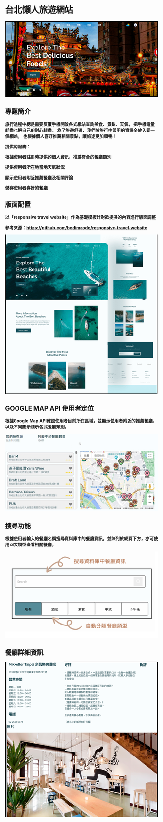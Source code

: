 # 台北懶人旅遊網站
![image](https://github.com/starburstx16/-Taipei-trip-for-dummies/blob/README-description/%E4%B8%BB%E7%95%AB%E9%9D%A2.png)
## 專題簡介 
**旅行過程中總是需要反覆手機開啟各式網站查詢美食、景點、天氣，
把手機電量耗盡也把自己的耐心耗盡。
為了旅遊舒適，我們將旅行中常用的資訊全放入同一個網站，
也根據個人喜好推薦相關景點，讓旅途更加順暢！** 

**提供的服務：**

**根據使用者註冊時提供的個人資訊，推薦符合的餐廳類別**

**提供使用者所在地當地天氣狀況**

**顯示使用者附近推薦餐廳及相關評論**

**儲存使用者喜好的餐廳**

## 版面配置

**以「responsive travel website」作為基礎模板針對欲提供的內容進行版面調整**

**參考來源：https://github.com/bedimcode/responsive-travel-website**

![image](https://github.com/starburstx16/-Taipei-trip-for-dummies/blob/README-description/%E7%89%88%E9%9D%A2%E9%85%8D%E7%BD%AE.png)

## GOOGLE MAP API 使用者定位

**根據Google Map API確認使用者目前所在區域，並顯示使用者附近的推薦餐廳，以及不同圖示標示各式餐廳類別。**

![image](https://github.com/starburstx16/-Taipei-trip-for-dummies/blob/README-description/%E4%BD%BF%E7%94%A8%E8%80%85%E5%AE%9A%E4%BD%8D.png)

## 搜尋功能

**根據使用者輸入的餐廳名稱搜尋資料庫中的餐廳資訊，並陳列於網頁下方，亦可使用四大類型查看相關餐廳。**

![image](https://github.com/starburstx16/-Taipei-trip-for-dummies/blob/README-description/%E6%90%9C%E5%B0%8B.png)

## 餐廳詳細資訊

![image](https://github.com/starburstx16/-Taipei-trip-for-dummies/blob/README-description/%E9%A4%90%E5%BB%B3%E8%A9%B3%E7%B4%B0%E8%B3%87%E8%A8%8A.png)















